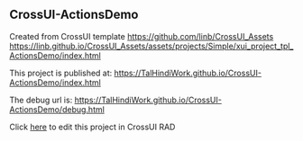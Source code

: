 ## CrossUI-ActionsDemo
Created from CrossUI template https://github.com/linb/CrossUI_Assets
                                                     https://linb.github.io/CrossUI_Assets/assets/projects/Simple/xui_project_tpl_ActionsDemo/index.html

This project is published at: https://TalHindiWork.github.io/CrossUI-ActionsDemo/index.html

The debug url is: https://TalHindiWork.github.io/CrossUI-ActionsDemo/debug.html

Click [here](https://crossui.com/RADGithub/#!from=github&owner=TalHindiWork&repo=CrossUI-ActionsDemo) to edit this project in CrossUI RAD
